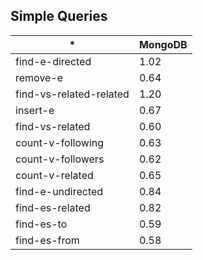 ## Simple Queries

| *                       | MongoDB |
| ----------------------- | ------- |
| find-e-directed         | 1.02    |
| remove-e                | 0.64    |
| find-vs-related-related | 1.20    |
| insert-e                | 0.67    |
| find-vs-related         | 0.60    |
| count-v-following       | 0.63    |
| count-v-followers       | 0.62    |
| count-v-related         | 0.65    |
| find-e-undirected       | 0.84    |
| find-es-related         | 0.82    |
| find-es-to              | 0.59    |
| find-es-from            | 0.58    |

